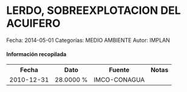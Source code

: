 LERDO, SOBREEXPLOTACION DEL ACUIFERO
=====

Fecha: 2014-05-01
Categorías: MEDIO AMBIENTE
Autor: IMPLAN

#### Información recopilada

<table class="table table-hover table-bordered">
  <tr><th>Fecha</th><th>Dato</th><th>Fuente</th><th>Notas</th></tr>
  <tr><td>2010-12-31</td><td>28.0000 %</td><td>IMCO-CONAGUA</td><td></td></tr>
</table>
